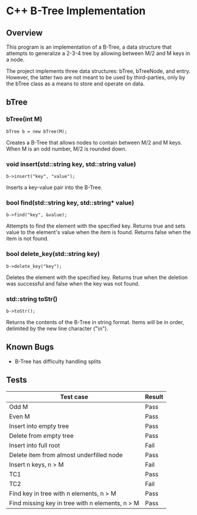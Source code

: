 # C++ B-Tree Implementation

## Overview
This program is an implementation of a B-Tree, a data structure that attempts to generalize a 2-3-4 tree by allowing between M/2 and M keys in a node.

The project implements three data structures: bTree, bTreeNode, and entry. However, the latter two are not meant to be used by third-parties, only by the bTree class as a means to store and operate on data.

## bTree

### bTree(int M)
    bTree b = new bTree(M);

Creates a B-Tree that allows nodes to contain between M/2 and M keys. When M is an odd number, M/2 is rounded down.

### void insert(std::string key, std::string value)
    b->insert("key", "value");

Inserts a key-value pair into the B-Tree.

### bool find(std::string key, std::string* value)
    b->find("key", &value);

Attempts to find the element with the specified key. Returns true and sets value to the element's value when the item is found. Returns false when the item is not found.

### bool delete_key(std::string key)
    b->delete_key("key");

Deletes the element with the specified key. Returns true when the deletion was successful and false when the key was not found.

### std::string toStr()
    b->toStr();

Returns the contents of the B-Tree in string format. Items will be in order, delimited by the new line character ("\n").

## Known Bugs

* B-Tree has difficulty handling splits

## Tests

| Test case                                       | Result |
|-------------------------------------------------|--------|
| Odd M                                           |  Pass  |
| Even M                                          |  Pass  |
| Insert into empty tree                          |  Pass  |
| Delete from empty tree                          |  Pass  |
| Insert into full root                           |  Fail  |
| Delete item from almost underfilled node        |  Pass  |
| Insert n keys, n > M                            |  Fail  |
| TC1                                             |  Pass  |
| TC2                                             |  Fail  |
| Find key in tree with n elements, n > M         |  Pass  |
| Find missing key in tree with n elements, n > M |  Pass  |
